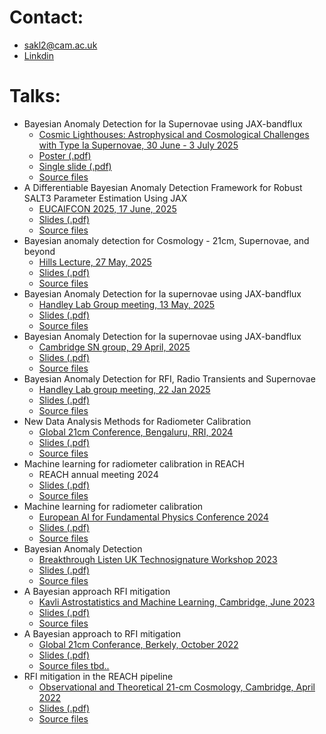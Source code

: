 # Contact:
- sakl2@cam.ac.uk
- [Linkdin](https://www.linkedin.com/in/sam-leeney-6a0514232/)

# Talks:
- Bayesian Anomaly Detection for Ia Supernovae using JAX-bandflux
	- [Cosmic Lighthouses: Astrophysical and Cosmological Challenges with Type Ia Supernovae, 30 June - 3 July 2025](https://www.kicc.cam.ac.uk/)
  	- [Poster (.pdf)](https://github.com/samleeney/Talks/blob/cosmic-lighthouses/poster/jax_bandflux_poster.pdf)
  	- [Single slide (.pdf)](https://github.com/samleeney/Talks/blob/cosmic-lighthouses/single_slide.pdf)
	- [Source files](https://github.com/samleeney/Talks/tree/cosmic-lighthouses)
- A Differentiable Bayesian Anomaly Detection Framework for Robust SALT3 Parameter Estimation Using JAX
	- [EUCAIFCON 2025, 17 June, 2025](https://eucaifcon.eu/)
  	- [Slides (.pdf)](https://github.com/samleeney/Talks/blob/eucaifcon2025/jax_bandflux_talk.pdf)
	- [Source files](https://github.com/samleeney/Talks/tree/eucaifcon2025)
- Bayesian anomaly detection for Cosmology - 21cm, Supernovae, and beyond
	- [Hills Lecture, 27 May, 2025](https://talks.cam.ac.uk/talk/index/229936)
  	- [Slides (.pdf)](https://github.com/samleeney/Talks/blob/hillstalk/jax_bandflux_talk.pdf)
	- [Source files](https://github.com/samleeney/Talks/tree/hillstalk)
- Bayesian Anomaly Detection for Ia supernovae using JAX-bandflux
	- [Handley Lab Group meeting, 13 May, 2025](https://handley-lab.co.uk/)
  	- [Slides (.pdf)](https://github.com/samleeney/Talks/blob/handley-lab-may2025/jax_bandflux_talk.pdf)
	- [Source files](https://github.com/samleeney/Talks/tree/handley-lab-may2025)
- Bayesian Anomaly Detection for Ia supernovae using JAX-bandflux
	- [Cambridge SN group, 29 April, 2025](https://github.com/samleeney/Talks/tree/wh-22jan)
  	- [Slides (.pdf)](https://github.com/samleeney/Talks/blob/cam-sn-group-2025/jax_bandflux_talk.pdf)
	- [Source files](https://github.com/samleeney/Talks/tree/handley-lab-may2025)
- Bayesian Anomaly Detection for RFI, Radio Transients and Supernovae 
	- [Handley Lab group meeting, 22 Jan 2025](https://github.com/samleeney/Talks/tree/wh-22jan)
  	- [Slides (.pdf)](https://github.com/samleeney/Talks/blob/wh-22jan/main.pdf)
	- [Source files](https://github.com/samleeney/Talks/tree/wh-22jan)
- New Data Analysis Methods for Radiometer Calibration
	- [Global 21cm Conference, Bengaluru, RRI, 2024](https://sites.google.com/view/global-21-cm-workshop)
  	- [Slides (.pdf)](https://github.com/samleeney/Talks/blob/global21cm_24/main.pdf)
	- [Source files](https://github.com/samleeney/Talks/tree/global21cm_24)
- Machine learning for radiometer calibration in REACH
	- REACH annual meeting 2024
  	- [Slides (.pdf)](https://github.com/samleeney/Talks/blob/reach24/main.pdf)
	- [Source files](https://github.com/samleeney/Talks/blob/reach24/)
- Machine learning for radiometer calibration
	- [European AI for Fundamental Physics Conference 2024](https://indico.nikhef.nl/event/4875/)
  	- [Slides (.pdf)](https://github.com/samleeney/Talks/blob/EuCAIFCon2024/Machine%20learning%20for%20radiometer%20calibration%20in%20global%2021cm%20Cosmology/template_poster.pdf)
	- [Source files](https://github.com/samleeney/Talks/tree/EuCAIFCon2024/Machine%20learning%20for%20radiometer%20calibration%20in%20global%2021cm%20Cosmology)
- Bayesian Anomaly Detection
	- [Breakthrough Listen UK Technosignature Workshop 2023](https://www.bluk.uk/)
  	- [Slides (.pdf)](https://github.com/samleeney/Talks/blob/breakthrough_listen_uk_2023/main.pdf)
	- [Source files](https://github.com/samleeney/Talks/tree/breakthrough_listen_uk_2023)
- A Bayesian approach RFI mitigation
	- [Kavli Astrostatistics and Machine Learning, Cambridge, June 2023](https://www.kicc.cam.ac.uk/events/kavli-science-themed-meetings/astrostatistics-and-astro-machine-learning)
	- [Slides (.pdf)](https://github.com/samleeney/Talks/blob/94d04ce71d3a1252e31371bc4d45ef76645d03b7/main.pdf)
	- [Source files](https://github.com/samleeney/Talks/tree/astrostats_machinelearning_kicc_2023)
- A Bayesian approach to RFI mitigation
	- [Global 21cm Conferance, Berkely, October 2022](https://global21cmworkshop.org/2022-berkeley/)
	- [Slides (.pdf)](https://github.com/samleeney/Talks/blob/b5d44bd26b91fe7c3b0d89818179adbc14355b29/sam_leeney_global21cm_22.pdf)
	- [Source files tbd..]()
- RFI mitigation in the REACH pipeline
	- [Observational and Theoretical 21-cm Cosmology, Cambridge, April 2022](https://www.kicc.cam.ac.uk/events/kavli-science-themed-meetings/observational-and-theoretical-21-cm-cosmology)
	- [Slides (.pdf)](https://github.com/samleeney/Talks/blob/reach_2022/sam_leeney_rfi_managent_reach_pipeline.pdf)
	- [Source files](https://github.com/samleeney/Talks/blob/5606e6083e3a817078a92b4a92abf7a899952dde/sam_leeney_2022_reach.pptx)
